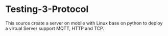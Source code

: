 # Testing-3-Protocol
This source create a server on mobile with Linux base on python to deploy a virtual Server support MQTT, HTTP and TCP.
